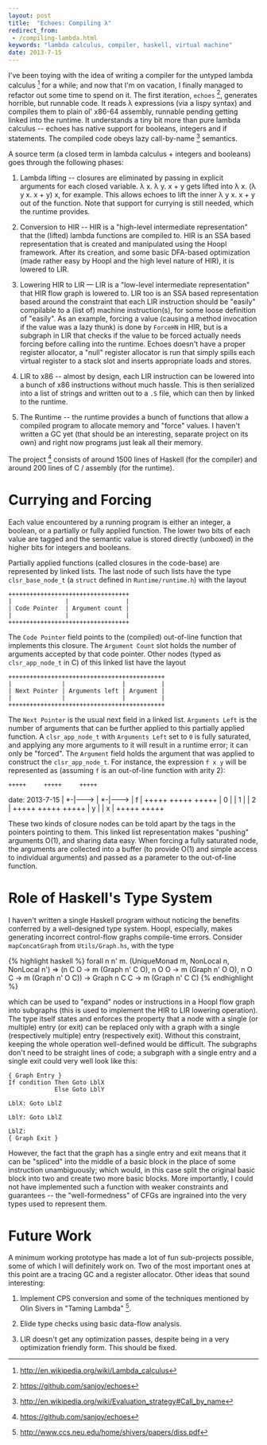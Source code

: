 ```yaml
---
layout: post
title:  "Echoes: Compiling λ"
redirect_from:
 - /compiling-lambda.html
keywords: "lambda calculus, compiler, haskell, virtual machine"
date: 2013-7-15
---
```


I've been toying with the idea of writing a compiler for the untyped
lambda calculus [^1] for a while; and now that I'm on vacation, I
finally managed to refactor out some time to spend on it. The first
iteration, `echoes` [^2], generates horrible, but runnable code. It
reads λ expressions (via a lispy syntax) and compiles them to plain
ol' x86-64 assembly, runnable pending getting linked into the
runtime. It understands a tiny bit more than pure lambda calculus --
echoes has native support for booleans, integers and if
statements. The compiled code obeys lazy call-by-name [^3] semantics.

A source term (a closed term in lambda calculus + integers and
booleans) goes through the following phases:

  1. Lambda lifting -- closures are eliminated by passing in explicit
     arguments for each closed variable. λ x. λ y. x + y gets lifted
     into λ x. (λ y x. x + y) x, for example. This allows echoes to
     lift the inner λ y x. x + y out of the function. Note that
     support for currying is still needed, which the runtime provides.

  2. Conversion to HIR -- HIR is a "high-level intermediate
     representation" that the (lifted) lambda functions are compiled
     to. HIR is an SSA based representation that is created and
     manipulated using the Hoopl framework. After its creation, and
     some basic DFA-based optimization (made rather easy by Hoopl and
     the high level nature of HIR), it is lowered to LIR.

  3. Lowering HIR to LIR — LIR is a "low-level intermediate
     representation" that HIR flow graph is lowered to. LIR too is an
     SSA based representation based around the constraint that each
     LIR instruction should be "easily" compilable to a (list of)
     machine instruction(s), for some loose definition of "easily". As
     an example, forcing a value (causing a method invocation if the
     value was a lazy thunk) is done by `ForceHN` in HIR, but is a
     subgraph in LIR that checks if the value to be forced actually
     needs forcing before calling into the runtime. Echoes doesn't
     have a proper register allocator, a "null" register allocator is
     run that simply spills each virtual register to a stack slot and
     inserts appropriate loads and stores.

  4. LIR to x86 -- almost by design, each LIR instruction can be
     lowered into a bunch of x86 instructions without much
     hassle. This is then serialized into a list of strings and
     written out to a `.S` file, which can then by linked to the
     runtime.

  5. The Runtime -- the runtime provides a bunch of functions that
     allow a compiled program to allocate memory and "force" values. I
     haven't written a GC yet (that should be an interesting, separate
     project on its own) and right now programs just leak all their
     memory.

The project [^2] consists of around 1500 lines of Haskell (for the
compiler) and around 200 lines of C / assembly (for the runtime).

# Currying and Forcing

Each value encountered by a running program is either an integer, a
boolean, or a partially or fully applied function. The lower two bits
of each value are tagged and the semantic value is stored directly
(unboxed) in the higher bits for integers and booleans.

Partially applied functions (called closures in the code-base) are
represented by linked lists. The last node of such lists have the type
`clsr_base_node_t` (a `struct` defined in `Runtime/runtime.h`) with
the layout

    ++++++++++++++++++++++++++++++++++
    |               |                |
    | Code Pointer  | Argument count |
    |               |                |
    ++++++++++++++++++++++++++++++++++

The `Code Pointer` field points to the (compiled) out-of-line function
that implements this closure. The `Argument Count` slot holds the
number of arguments accepted by that code pointer. Other nodes (typed
as `clsr_app_node_t` in C) of this linked list have the layout

    ++++++++++++++++++++++++++++++++++++++++++++
    |              |                |          |
    | Next Pointer | Arguments left | Argument |
    |              |                |          |
    ++++++++++++++++++++++++++++++++++++++++++++

The `Next Pointer` is the usual next field in a linked
list. `Arguments Left` is the number of arguments that can be further
applied to this partially applied function. A `clsr_app_node_t` with
`Arguments Left` set to `0` is fully saturated, and applying any more
arguments to it will result in a runtime error; it can only be
"forced". The `Argument` field holds the argument that was applied to
construct the `clsr_app_node_t`. For instance, the expression `f x y`
will be represented as (assuming `f` is an out-of-line function with
arity 2):

    +++++     +++++     +++++
date: 2013-7-15
    | *-|---> | *-|---> | f |
    +++++     +++++     +++++
    | 0 |     | 1 |     | 2 |
    +++++     +++++     +++++
    | y |     | x |
    +++++     +++++

These two kinds of closure nodes can be told apart by the tags in the
pointers pointing to them. This linked list representation makes
"pushing" arguments O(1), and sharing data easy. When forcing a
fully saturated node, the arguments are collected into a buffer (to
provide O(1) and simple access to individual arguments) and passed as
a parameter to the out-of-line function.

# Role of Haskell's Type System

I haven't written a single Haskell program without noticing the
benefits conferred by a well-designed type system. Hoopl, especially,
makes generating incorrect control-flow graphs compile-time
errors. Consider `mapConcatGraph` from `Utils/Graph.hs`, with the type

{% highlight haskell %}
forall n n' m. (UniqueMonad m, NonLocal n, NonLocal n') =>
               (n C O -> m (Graph n' C O),
                n O O -> m (Graph n' O O),
                n O C -> m (Graph n' O C)) ->
               Graph n C C -> m (Graph n' C C)
{% endhighlight %}

which can be used to "expand" nodes or instructions in a Hoopl flow
graph into subgraphs (this is used to implement the HIR to LIR
lowering operation). The type itself states and enforces the property
that a node with a single (or multiple) entry (or exit) can be
replaced only with a graph with a single (respectively multiple) entry
(respectively exit). Without this constraint, keeping the whole
operation well-defined would be difficult. The subgraphs don't need to
be straight lines of code; a subgraph with a single entry and a single
exit could very well look like this:

    { Graph Entry }
    If condition Then Goto LblX
                 Else Goto LblY
    
    LblX: Goto LblZ
    
    LblY: Goto LblZ
    
    LblZ:
    { Graph Exit }


However, the fact that the graph has a single entry and exit means
that it can be "spliced" into the middle of a basic block in the place
of some instruction unambiguously; which would, in this case split the
original basic block into two and create two more basic blocks. More
importantly, I could not have implemented such a function with weaker
constraints and guarantees -- the "well-formedness" of CFGs are
ingrained into the very types used to represent them.

# Future Work

A minimum working prototype has made a lot of fun sub-projects
possible, some of which I will definitely work on. Two of the most
important ones at this point are a tracing GC and a register
allocator. Other ideas that sound interesting:

  1. Implement CPS conversion and some of the techniques mentioned by
     Olin Sivers in "Taming Lambda" [^5].

  2. Elide type checks using basic data-flow analysis.

  3. LIR doesn't get any optimization passes, despite being in a very
     optimization friendly form. This should be fixed.

[^1]: <http://en.wikipedia.org/wiki/Lambda_calculus>
[^2]: <https://github.com/sanjoy/echoes>
[^3]: <http://en.wikipedia.org/wiki/Evaluation_strategy#Call_by_name>
[^5]: <http://www.ccs.neu.edu/home/shivers/papers/diss.pdf>
